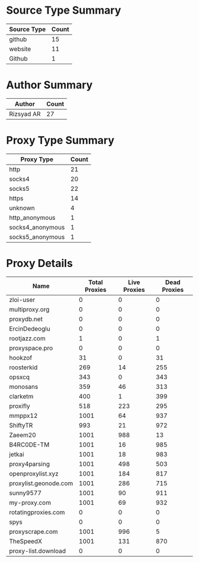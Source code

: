 # Source Type Summary

| Source Type | Count |
|-------------|-------|
| github | 15 |
| website | 11 |
| Github | 1 |


# Author Summary

| Author | Count |
|--------|-------|
| Rizsyad AR | 27 |


# Proxy Type Summary

| Proxy Type | Count |
|------------|-------|
| http | 21 |
| socks4 | 20 |
| socks5 | 22 |
| https | 14 |
| unknown | 4 |
| http_anonymous | 1 |
| socks4_anonymous | 1 |
| socks5_anonymous | 1 |


# Proxy Details

| Name | Total Proxies | Live Proxies | Dead Proxies |
|------|---------------|--------------|---------------|
| zloi-user | 0 | 0 | 0 |
| multiproxy.org | 0 | 0 | 0 |
| proxydb.net | 0 | 0 | 0 |
| ErcinDedeoglu | 0 | 0 | 0 |
| rootjazz.com | 1 | 0 | 1 |
| proxyspace.pro | 0 | 0 | 0 |
| hookzof | 31 | 0 | 31 |
| roosterkid | 269 | 14 | 255 |
| opsxcq | 343 | 0 | 343 |
| monosans | 359 | 46 | 313 |
| clarketm | 400 | 1 | 399 |
| proxifly | 518 | 223 | 295 |
| mmppx12 | 1001 | 64 | 937 |
| ShiftyTR | 993 | 21 | 972 |
| Zaeem20 | 1001 | 988 | 13 |
| B4RC0DE-TM | 1001 | 16 | 985 |
| jetkai | 1001 | 18 | 983 |
| proxy4parsing | 1001 | 498 | 503 |
| openproxylist.xyz | 1001 | 184 | 817 |
| proxylist.geonode.com | 1001 | 286 | 715 |
| sunny9577 | 1001 | 90 | 911 |
| my-proxy.com | 1001 | 69 | 932 |
| rotatingproxies.com | 0 | 0 | 0 |
| spys | 0 | 0 | 0 |
| proxyscrape.com | 1001 | 996 | 5 |
| TheSpeedX | 1001 | 131 | 870 |
| proxy-list.download | 0 | 0 | 0 |
